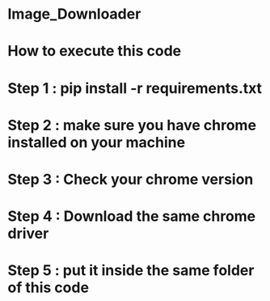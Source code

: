 # Image_Downloader
# How to execute this code
# Step 1 : pip install -r requirements.txt
# Step 2 : make sure you have chrome installed on your machine
# Step 3 : Check your chrome version
# Step 4 : Download the same chrome driver 
# Step 5 : put it inside the same folder of this code
